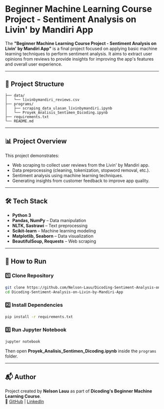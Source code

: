 # Beginner Machine Learning Course Project - Sentiment Analysis on Livin' by Mandiri App

The **"Beginner Machine Learning Course Project - Sentiment Analysis on Livin' by Mandiri App"** is a final project focused on applying basic machine learning techniques to perform sentiment analysis. It aims to extract user opinions from reviews to provide insights for improving the app's features and overall user experience.

---

## 📂 Project Structure
```
├── data/
│   └── livinbymandiri_reviews.csv           
├── programs/
│   ├── scraping_data_ulasan_livinbymandiri.ipynb   
│   └── Proyek_Analisis_Sentimen_Dicoding.ipynb     
├── requirements.txt                          
└── README.md                                
```

---

## 📊 Project Overview
This project demonstrates:
- Web scraping to collect user reviews from the Livin' by Mandiri app.
- Data preprocessing (cleaning, tokenization, stopword removal, etc.).
- Sentiment analysis using machine learning techniques.
- Generating insights from customer feedback to improve app quality.

---

## 🛠️ Tech Stack
- **Python 3**
- **Pandas, NumPy** – Data manipulation
- **NLTK, Sastrawi** – Text preprocessing
- **Scikit-learn** – Machine learning modeling
- **Matplotlib, Seaborn** – Data visualization
- **BeautifulSoup, Requests** – Web scraping

---

## 🚀 How to Run
### 1️⃣ Clone Repository
```bash
git clone https://github.com/Nelson-Lauu/Dicoding-Sentiment-Analysis-on-Livin-by-Mandiri-App.git
cd Dicoding-Sentiment-Analysis-on-Livin-by-Mandiri-App
```

### 2️⃣ Install Dependencies
```bash
pip install -r requirements.txt
```

### 3️⃣ Run Jupyter Notebook
```bash
jupyter notebook
```
Then open **Proyek_Analisis_Sentimen_Dicoding.ipynb** inside the `programs` folder.

---

## 📬 Author
Project created by **Nelson Lauu** as part of **Dicoding's Beginner Machine Learning Course**.  
🔗 [GitHub](https://github.com/Nelson-Lauu) | [LinkedIn](https://linkedin.com/in/nelsonnlau)
